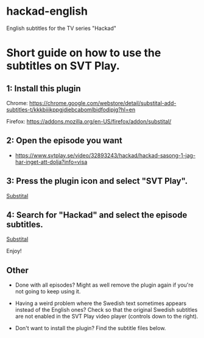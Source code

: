 # hackad-english
English subtitles for the TV series "Hackad"

# Short guide on how to use the subtitles on SVT Play.

## 1: Install this plugin

Chrome: https://chrome.google.com/webstore/detail/substital-add-subtitles-t/kkkbiiikppgjdiebcabomlbidfodipjg?hl=en

Firefox: https://addons.mozilla.org/en-US/firefox/addon/substital/

## 2: Open the episode you want 

* https://www.svtplay.se/video/32893243/hackad/hackad-sasong-1-jag-har-inget-att-dolja?info=visa

## 3: Press the plugin icon and select "SVT Play".

[Substital](plugin.png)

## 4: Search for "Hackad" and select the episode subtitles.

[Substital](search.png)

Enjoy!



## Other

* Done with all episodes? Might as well remove the plugin again if you're not going to keep using it.

* Having a weird problem where the Swedish text sometimes appears instead of the English ones? Check so that the original Swedish subtitles are not enabled in the SVT Play video player (controls down to the right).

* Don't want to install the plugin? Find the subtitle files below.
